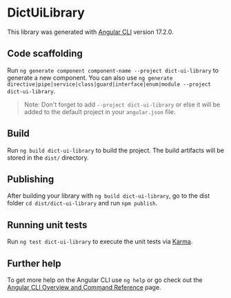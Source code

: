 # DictUiLibrary

This library was generated with [Angular CLI](https://github.com/angular/angular-cli) version 17.2.0.

## Code scaffolding

Run `ng generate component component-name --project dict-ui-library` to generate a new component. You can also use `ng generate directive|pipe|service|class|guard|interface|enum|module --project dict-ui-library`.
> Note: Don't forget to add `--project dict-ui-library` or else it will be added to the default project in your `angular.json` file. 

## Build

Run `ng build dict-ui-library` to build the project. The build artifacts will be stored in the `dist/` directory.

## Publishing

After building your library with `ng build dict-ui-library`, go to the dist folder `cd dist/dict-ui-library` and run `npm publish`.

## Running unit tests

Run `ng test dict-ui-library` to execute the unit tests via [Karma](https://karma-runner.github.io).

## Further help

To get more help on the Angular CLI use `ng help` or go check out the [Angular CLI Overview and Command Reference](https://angular.io/cli) page.
